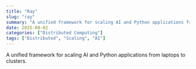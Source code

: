 ```yaml
---
title: "Ray"
slug: "ray"
summary: "A unified framework for scaling AI and Python applications from laptops to clusters."
date: 2025-08-02
categories: ["Distributed Computing"]
tags: ["Distributed", "Scaling", "AI"]
---
```


A unified framework for scaling AI and Python applications from laptops to clusters.
